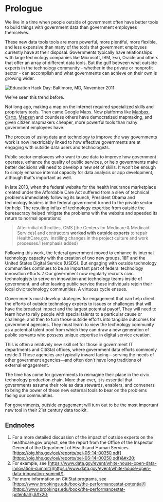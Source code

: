 # Prologue

We live in a time when people outside of government often have better tools to build things with government data than government employees themselves.

These new data tools tools are more powerful, more plentiful, more flexible, and less expensive than many of the tools that government employees currently have at their disposal. Governments typically have relationships with large technology companies like Microsoft, IBM, Esri, Oracle and others that offer an array of different data tools. But the gulf between what outside experts in the technology community - whether in the private or nonprofit sector - can accomplish and what governments can achieve on their own is growing wider.

![Education Hack Day: Baltimore, MD, November 2011](https://raw.githubusercontent.com/mheadd/how-to-talk-to-civic-hackers/master/images/education\_hackathon.jpg)

We've seen this trend before.

Not long ago, making a map on the internet required specialized skills and proprietary tools. Then came Google Maps. Now platforms like [Mapbox](https://www.mapbox.com), [Carto](https://carto.com), [Mapzen](https://www.mapzen.com) and countless others have democratized mapmaking, and given citizen mapmakers cheaper, more powerful tools than many government employees have.

The process of using data and technology to improve the way governments work is now inextricably linked to how effective governments are at engaging with outside data users and technologists.

Public sector employees who want to use data to improve how government operates, enhance the quality of public services, or help governments make better decisions will need to develop a new set of skills. It won't be enough to simply enhance internal capacity for data analysis or app development, although that's important as well.

In late 2013, when the federal website for the health insurance marketplace created under the Affordable Care Act suffered from a slew of technical problems immediately following its launch, President Obama and technology leaders in the federal government turned to the private sector for help. The resulting influx of technology expertise from outside the bureaucracy helped mitigate the problems with the website and speeded its return to normal operations:

> After initial difficulties, CMS \[the Centers for Medicare & Medicaid Services] and contractors **worked with outside experts** to repair HealthCare.gov, instilling changes in the project culture and work processes.1 (emphasis added)

Following this work, the federal government moved to enhance its internal technology capacity with the creation of two new groups, 18F and the United States Digital Service (USDS). But engaging with outside technology communities continues to be an important part of federal technology innovation efforts.2 Our government now regularly recruits civic technologists to serve on innovation and technology teams inside of government, and after leaving public service these individuals rejoin their local civic technology communities. A virtuous cycle ensues.

Governments must develop strategies for engagement that can help direct the efforts of outside technology experts to issues or challenges that will have the broadest impact and the largest potential payoff. They will need to learn how to rally people with special talents to a particular cause or challenge, and then to turn those outside efforts into tangible outcomes for government agencies. They must learn to view the technology community as a potential talent pool from which they can draw a new generation of public servants who possess unique expertise in digital service creation.

This is often a relatively new skill set for those in government IT departments and CitiStat offices, where government data efforts commonly reside.3 These agencies are typically inward facing—serving the needs of other government agencies—and often don't have long traditions of external engagement.

The time has come for governments to reimagine their place in the civic technology production chain. More than ever, it is essential that governments assume their role as data stewards, enablers, and conveners to bring the power of these new external tools to bear on the problems facing our communities.

For governments, outside engagement will turn out to be the most important new tool in their 21st century data toolkit.

## Endnotes

1. For a more detailed discussion of the impact of outside experts on the healthcare.gov project, see the report from the Office of the Inspector General of the Department of Health and Human Services. [https://oig.hhs.gov/oei/reports/oei-06-14-00350.pdf](https://oig.hhs.gov/oei/reports/oei-06-14-00350.pdf)&#x20;
2. For example, see [https://www.data.gov/event/white-house-open-data-innovation-summit/](https://www.data.gov/event/white-house-open-data-innovation-summit/).
3. For more information on CitiStat programs, see [https://www.brookings.edu/book/the-performancestat-potential/](https://www.brookings.edu/book/the-performancestat-potential/).&#x20;
